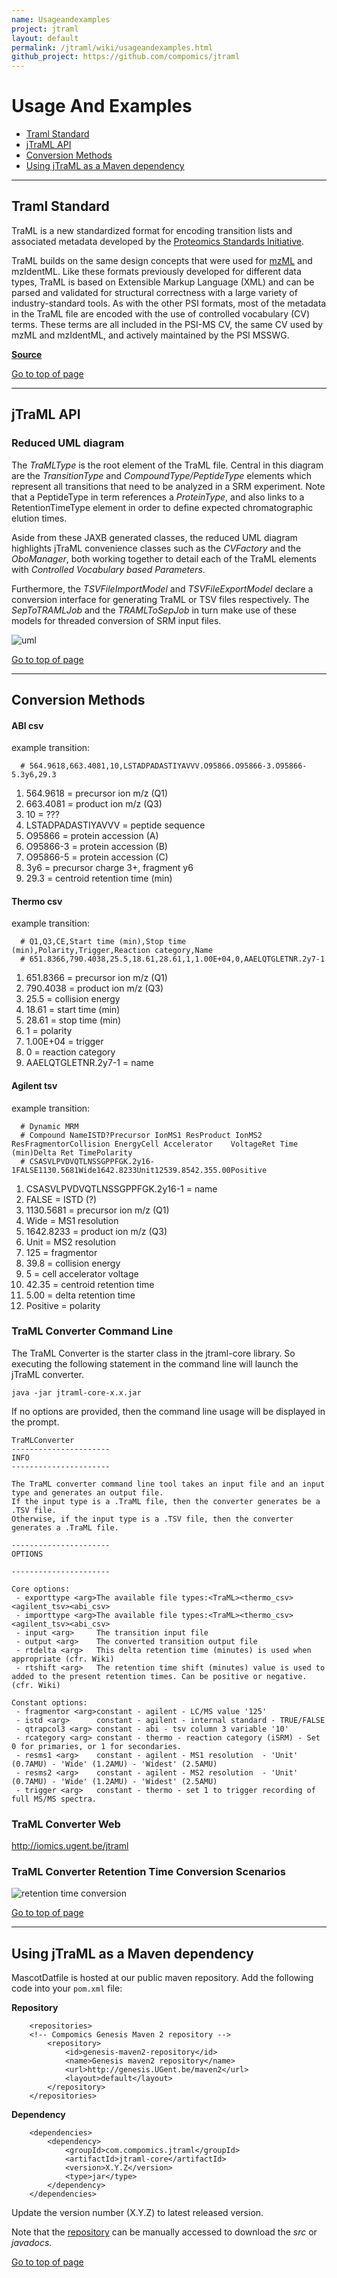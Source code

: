 ```yaml
---
name: Usageandexamples
project: jtraml
layout: default
permalink: /jtraml/wiki/usageandexamples.html
github_project: https://github.com/compomics/jtraml
---
```


# Usage And Examples

 * [Traml Standard](#traml-standard)
 * [jTraML API](#jtraml-api)
 * [Conversion Methods](#conversion-methods)
 * [Using jTraML as a Maven dependency](#using-jtraml-as-a-maven-dependency)

----

## Traml Standard

TraML is a new standardized format for encoding transition lists and associated metadata developed by the [Proteomics Standards Initiative](http://www.psidev.info/).

TraML builds on the same design concepts that were used for [mzML](http://www.ncbi.nlm.nih.gov/pubmed/20716697) and mzIdentML. Like these formats previously developed for different data types, TraML is based on Extensible Markup Language (XML) and can be parsed and validated for structural correctness with a large variety of industry-standard tools. As with the other PSI formats, most of the metadata in the TraML file are encoded with the use of controlled vocabulary (CV) terms. These terms are all included in the PSI-MS CV, the same CV used by mzML and mzIdentML, and actively maintained by the PSI MSSWG.

[**Source**](http://www.psidev.info/traml)

[Go to top of page](#usage-and-examples)

----

## jTraML API

### Reduced UML diagram

The *TraMLType* is the root element of the TraML file. Central in this diagram are the *TransitionType* and *CompoundType/PeptideType* elements which represent all transitions that need to be analyzed in a SRM experiment. Note that a PeptideType in term references a *ProteinType*, and also links to a RetentionTimeType element in order to define expected chromatographic elution times.

Aside from these JAXB generated classes, the reduced UML diagram highlights jTraML convenience classes such as the *CVFactory* and the *OboManager*, both working together to detail each of the TraML elements with *Controlled Vocabulary based Parameters*.  

Furthermore, the *TSVFileImportModel* and *TSVFileExportModel* declare a conversion interface for generating TraML or TSV files respectively. The *SepToTRAMLJob* and the *TRAMLToSepJob* in turn make use of these models for threaded conversion of SRM input files.

![uml](https://github.com/compomics/jtraml/wiki/images/jtraml_0.2_uml.png)

[Go to top of page](#usage-and-examples)

----

## Conversion Methods

#### ABI csv

example transition:

```
  # 564.9618,663.4081,10,LSTADPADASTIYAVVV.O95866.O95866-3.O95866-5.3y6,29.3
```

  1. 564.9618 = precursor ion m/z (Q1)
  2. 663.4081 = product ion m/z (Q3)
  3. 10 = ???
  4. LSTADPADASTIYAVVV = peptide sequence
  5. O95866 = protein accession (A)
  6. O95866-3 = protein accession (B)
  7. O95866-5 = protein accession (C)
  8. 3y6 = precursor charge 3+, fragment y6
  9. 29.3 = centroid retention time (min)

#### Thermo csv

example transition:

```
  # Q1,Q3,CE,Start time (min),Stop time (min),Polarity,Trigger,Reaction category,Name
  # 651.8366,790.4038,25.5,18.61,28.61,1,1.00E+04,0,AAELQTGLETNR.2y7-1
```

  1. 651.8366 = precursor ion m/z (Q1)
  2. 790.4038 = product ion m/z (Q3)
  3. 25.5 = collision energy
  4. 18.61 = start time (min)
  5. 28.61 = stop time (min)
  6. 1 = polarity
  7. 1.00E+04 = trigger
  8. 0 = reaction category
  9. AAELQTGLETNR.2y7-1 = name

#### Agilent tsv
example transition:

```
  # Dynamic MRM
  # Compound NameISTD?Precursor IonMS1 ResProduct IonMS2 ResFragmentorCollision EnergyCell Accelerator    VoltageRet Time (min)Delta Ret TimePolarity
  # CSASVLPVDVQTLNSSGPPFGK.2y16-1FALSE1130.5681Wide1642.8233Unit12539.8542.355.00Positive
```

  1. CSASVLPVDVQTLNSSGPPFGK.2y16-1 = name
  2. FALSE = ISTD (?)
  3. 1130.5681 = precursor ion m/z (Q1)
  4. Wide = MS1 resolution
  5. 1642.8233 = product ion m/z (Q3)
  6. Unit = MS2 resolution
  7. 125 = fragmentor
  8. 39.8 = collision energy
  9. 5 = cell accelerator voltage
  10. 42.35 = centroid retention time
  11. 5.00 = delta retention time
  12. Positive = polarity
 
### TraML Converter Command Line
The TraML Converter is the starter class in the jtraml-core library.
So executing the following statement in the command line will launch the jTraML converter.

```
java -jar jtraml-core-x.x.jar 
```

If no options are provided, then the command line usage will be displayed in the prompt.

```
TraMLConverter
----------------------
INFO
----------------------

The TraML converter command line tool takes an input file and an input type and generates an output file.
If the input type is a .TraML file, then the converter generates be a .TSV file.
Otherwise, if the input type is a .TSV file, then the converter generates a .TraML file.

----------------------
OPTIONS

----------------------

Core options:
 - exporttype <arg>The available file types:<TraML><thermo_csv><agilent_tsv><abi_csv>
 - importtype <arg>The available file types:<TraML><thermo_csv><agilent_tsv><abi_csv>
 - input <arg>     The transition input file
 - output <arg>    The converted transition output file
 - rtdelta <arg>   This delta retention time (minutes) is used when appropriate (cfr. Wiki)
 - rtshift <arg>   The retention time shift (minutes) value is used to added to the present retention times. Can be positive or negative. (cfr. Wiki)

Constant options:
 - fragmentor <arg>constant - agilent - LC/MS value '125'
 - istd <arg>      constant - agilent - internal standard - TRUE/FALSE
 - qtrapcol3 <arg> constant - abi - tsv column 3 variable '10'
 - rcategory <arg> constant - thermo - reaction category (iSRM) - Set 0 for primaries, or 1 for secondaries.
 - resms1 <arg>    constant - agilent - MS1 resolution  - 'Unit' (0.7AMU) - 'Wide' (1.2AMU) - 'Widest' (2.5AMU)
 - resms2 <arg>    constant - agilent - MS2 resolution  - 'Unit' (0.7AMU) - 'Wide' (1.2AMU) - 'Widest' (2.5AMU)
 - trigger <arg>   constant - thermo - set 1 to trigger recording of full MS/MS spectra.
```

### TraML Converter Web
http://iomics.ugent.be/jtraml

### TraML Converter Retention Time Conversion Scenarios
![retention time conversion](https://github.com/compomics/jtraml/wiki/images/retention_time_conversion_110620.png)

[Go to top of page](#usage-and-examples)

----

## Using jTraML as a Maven dependency
MascotDatfile is hosted at our public maven repository.
Add the following code into your `pom.xml` file:

**Repository**

```
    <repositories>
    <!-- Compomics Genesis Maven 2 repository -->
        <repository>
            <id>genesis-maven2-repository</id>
            <name>Genesis maven2 repository</name>
            <url>http://genesis.UGent.be/maven2</url>
            <layout>default</layout>
        </repository>
    </repositories>
```

**Dependency**

```
    <dependencies>
        <dependency>
            <groupId>com.compomics.jtraml</groupId>
            <artifactId>jtraml-core</artifactId>
            <version>X.Y.Z</version>
            <type>jar</type>
        </dependency>
    </dependencies>
```

Update the version number (X.Y.Z) to latest released version.

Note that the [repository](http://genesis.ugent.be/maven2/com/compomics/mascotdatfile/) can be manually accessed to download the *src* or *javadocs*.

[Go to top of page](#usage-and-examples)
